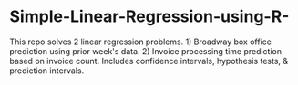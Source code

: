 # Simple-Linear-Regression-using-R-
This repo solves 2 linear regression problems. 1) Broadway box office prediction using prior week's data. 2) Invoice processing time prediction based on invoice count. Includes confidence intervals, hypothesis tests, &amp; prediction intervals.
